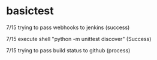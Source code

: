 # basictest

7/15 trying to pass webhooks to jenkins (success)

7/15 execute shell "python -m unittest discover" (Success)

7/15 trying to pass build status to github (process)
